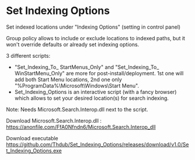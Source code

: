 # Set Indexing Options
Set indexed locations under "Indexing Options" (setting in control panel)

Group policy allows to include or exclude locations to indexed paths, but it won't override defaults or already set indexing options. 

3 different scripts:
  - "Set_Indexing_To_ StartMenus_Only" and "Set_Indexing_To_ WinStartMenu_Only" are more for post-install/deployment. 1st one will add both Start Menu locations, 2nd one only "%ProgramData%\Microsoft\Windows\Start Menu". 
  - Set_Indexing_Options is an interactive script (with a fancy browser) which allows to set your desired location(s) for search
  indexing.


Note: Needs Microsoft.Search.Interop.dll next to the script.

Download Microsoft.Search.Interop.dll : https://anonfile.com/FfA0Nfndn6/Microsoft.Search.Interop_dll

Download executable https://github.com/Thdub/Set_Indexing_Options/releases/download/v1.0/Set_Indexing_Options.exe
